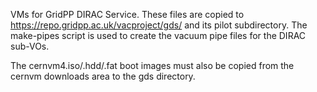 VMs for GridPP DIRAC Service. These files are copied to
https://repo.gridpp.ac.uk/vacproject/gds/ and its pilot
subdirectory. The make-pipes script is used to create 
the vacuum pipe files for the DIRAC sub-VOs.

The cernvm4.iso/.hdd/.fat boot images must also be copied
from the cernvm downloads area to the gds directory.
